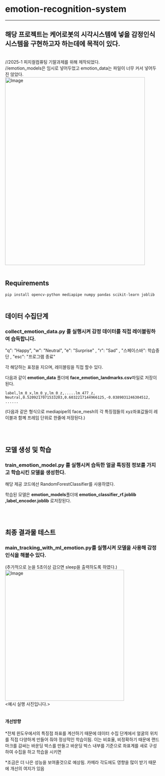 # emotion-recognition-system
****
## 해당 프로젝트는 케어로봇의 시각시스템에 넣을 감정인식 시스템을 구현하고자 하는데에 목적이 있다.
<br>
//2025-1 피지컬컴퓨팅 기말과제를 위해 제작되었다.
<br>
//emotion_models은 임시로 넣어두었고 emotion_data는 파일이 너무 커서 넣어두진 않았다.
<br>

<img width="455" height="609" alt="Image" src="https://github.com/user-attachments/assets/438b87c1-4c57-45c5-b53a-ceba9cef12c9" />


<br>
<br>

## Requirements
` pip install opencv-python mediapipe numpy pandas scikit-learn joblib `
<br>
<br>

## 데이터 수집단계
### **collect_emotion_data.py** 를 실행시켜 감정 데이터를 직접 레이블링하여 습득합니다.

"q": "Happy", "w": "Neutral", "e": "Surprise" , "r": "Sad" , "스페이스바": 학습중단 , "esc": "프로그램 종료"

각 해당하는 표정을 지으며, 레이블링을 직접 할수 있다. 

다음과 같이 **emotion_data** 폴더에 **face_emotion_landmarks.csv**파일로 저장이 된다.

`label,lm_0_x,lm_0_y,lm_0_z,.....lm_477_z,
Neutral,0.5209217071533203,0.6032217144966125,-0.0389031246304512, ......`

(다음과 같은 형식으로 mediapipe의 face_mesh의 각 특징점들의 xyz좌표값들이 레이블과 함꼐 프레임 단위로 한줄에 저장된다.)

<br>
<br>

## 모델 생성 및 학습
### **train_emotion_model.py** 를 실행시켜 습득한 얼굴 특징점 정보를 가지고 학습시킨 모델을 생성한다.

해당 제공 코드에선 RandomForestClassifier를 사용하였다. 

학습된 모델은 **emotion_models**폴더에 **emotion_classifier_rf.joblib ,label_encoder.joblib** 로저장된다.

<br>
<br>

## 최종 결과물 테스트
### **main_tracking_with_ml_emotion.py**를 실행시켜 모델을 사용해 감정인식을 해볼수 있다. 

(추가적으로 눈을 5초이상 감으면 sleep을 출력하도록 하였다.)
<br>
<img width="387" height="424" alt="Image" src="https://github.com/user-attachments/assets/815b3f8b-c9fa-4250-b1b9-fc7c25ba2f39" />
<br>
<예시 실행 사진입니다.>
<br>
<br>
#### 개선방향
*전체 윈도우에서의 특징점 좌표를 계산하기 때문에 데이터 수집 단계에서 얼굴의 위치를 직접 다양하게 만들어 줘야 정상적인 학습이됨.
이는 비효율, 비정확하기 때문에 랜드마크를 감싸는 바운딩 박스를 만들고 바운딩 박스 내부를 기준으로 좌표계를 새로 구성하여 수집을 하고 학습을 시키면

*조금은 더 나은 성능을 보여줄것으로 예상됨.
카메라 각도에도 영향을 많이 받기 때문에 개선의 여지가 있음
